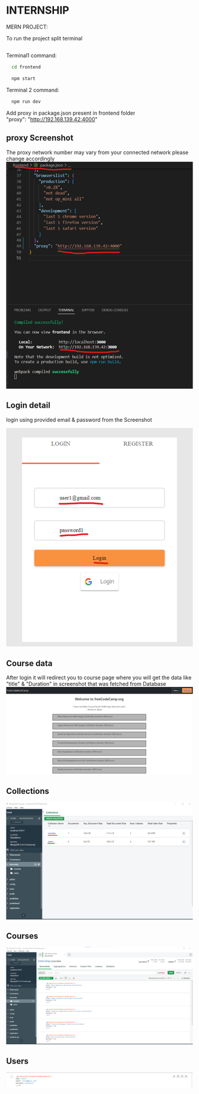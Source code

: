 # INTERNSHIP

MERN PROJECT:

To run the project split terminal

##

Terminal1
command:

```bash
  cd frontend
```

```bash
  npm start
```

Terminal 2 command:

```bash
  npm run dev
```

Add proxy in package.json present in frontend folder  
 "proxy": "http://192.168.139.42:4000"

## proxy Screenshot

The proxy network number may vary from your connected network please change accordingly
![App Screenshot](https://github.com/pranavchivate/Intership/blob/master/frontend/src/screenshots/proxy.png)

## Login detail

login using provided email & password from the Screenshot

![App Screenshot](https://github.com/pranavchivate/Intership/blob/master/frontend/src/screenshots/login%20info.png)

## Course data

After login it will redirect you to course page where you will get the data like "title" & "Duration" in screenshot that was fetched from Database
![App Screenshot](https://github.com/pranavchivate/Intership/blob/master/frontend/src/screenshots/data%20fetched%20from%20backend.png)

## Collections

![App Screenshot](https://github.com/AbhishekBhure/Internship_MERN/blob/master/frontend/src/screenshots/collections.png)

## Courses

![App Screenshot](https://github.com/AbhishekBhure/Internship_MERN/blob/master/frontend/src/screenshots/courses.png)

## Users

![App Screenshot](https://github.com/AbhishekBhure/Internship_MERN/blob/master/frontend/src/screenshots/user.png)
